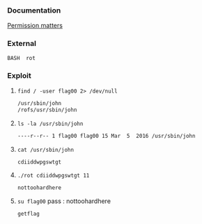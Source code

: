 ### Documentation
[Permission matters](https://tbhaxor.com/exploiting-file-permissions-misconfigurations/)

### External
```
BASH  rot
```

### Exploit
1. `find / -user flag00 2> /dev/null`
   ```bash
   /usr/sbin/john
   /rofs/usr/sbin/john
   ```

2. `ls -la /usr/sbin/john`
   ```bash
   ----r--r-- 1 flag00 flag00 15 Mar  5  2016 /usr/sbin/john
   ```

3. `cat /usr/sbin/john`
   ```bash
   cdiiddwpgswtgt
   ```

4. `./rot cdiiddwpgswtgt 11`
   ```bash
   nottoohardhere
   ```

5. `su flag00` pass : nottoohardhere
   ```bash
   getflag
   ```
